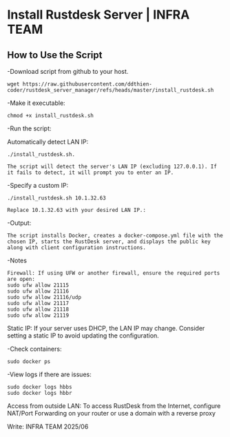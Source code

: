 
# Install Rustdesk Server | INFRA TEAM
## How to Use the Script
-Download script from github to your host. 

    wget https://raw.githubusercontent.com/ddthien-coder/rustdesk_server_manager/refs/heads/master/install_rustdesk.sh
    

-Make it executable:

    chmod +x install_rustdesk.sh

-Run the script:

   Automatically detect LAN IP:
      
    ./install_rustdesk.sh.

    The script will detect the server's LAN IP (excluding 127.0.0.1). If it fails to detect, it will prompt you to enter an IP.

-Specify a custom IP:

    ./install_rustdesk.sh 10.1.32.63
    
    Replace 10.1.32.63 with your desired LAN IP.:

-Output:

    The script installs Docker, creates a docker-compose.yml file with the chosen IP, starts the RustDesk server, and displays the public key along with client configuration instructions.
       
-Notes

    Firewall: If using UFW or another firewall, ensure the required ports are open:
    sudo ufw allow 21115
    sudo ufw allow 21116
    sudo ufw allow 21116/udp
    sudo ufw allow 21117
    sudo ufw allow 21118
    sudo ufw allow 21119
Static IP: If your server uses DHCP, the LAN IP may change. Consider setting a static IP to avoid updating the configuration.

-Check containers:

    sudo docker ps
-View logs if there are issues:

    sudo docker logs hbbs
    sudo docker logs hbbr

Access from outside LAN: To access RustDesk from the Internet, configure NAT/Port Forwarding on your router or use a domain with a reverse proxy

Write: INFRA TEAM 2025/06